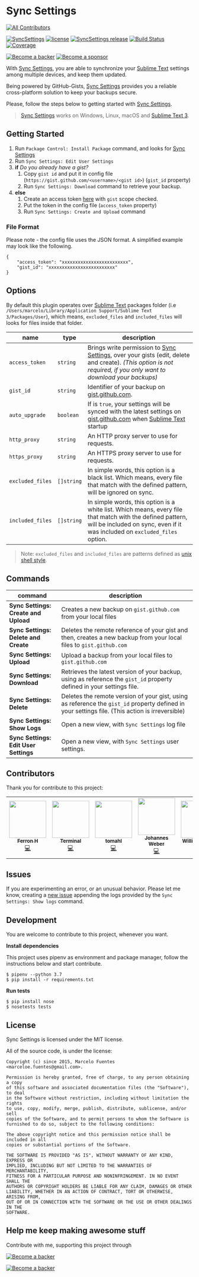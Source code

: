 # Sync Settings
<!-- ALL-CONTRIBUTORS-BADGE:START - Do not remove or modify this section -->
[![All Contributors](https://img.shields.io/badge/all_contributors-2-orange.svg?style=flat-square)](#contributors-)
<!-- ALL-CONTRIBUTORS-BADGE:END -->

[![SyncSettings](https://img.shields.io/packagecontrol/dt/Sync%20Settings.svg?maxAge=2592000)](https://packagecontrol.io/packages/Sync%20Settings)
[![license](https://img.shields.io/github/license/mashape/apistatus.svg?maxAge=2592000)](https://img.shields.io/github/license/mashape/apistatus.svg?maxAge=2592000)
[![SyncSettings release](https://img.shields.io/github/release/mfuentesg/SyncSettings.svg)](https://img.shields.io/github/release/mfuentesg/SyncSettings.svg?maxAge=2592000)
[![Build Status](https://travis-ci.org/mfuentesg/SyncSettings.svg?branch=master)](https://travis-ci.org/mfuentesg/SyncSettings)
[![Coverage](https://img.shields.io/codecov/c/github/mfuentesg/SyncSettings.svg?style=flat)](https://codecov.io/gh/mfuentesg/SyncSettings)


[![Become a backer](https://opencollective.com/syncsettings/tiers/backer/badge.svg?label=backer&color=brightgreen)](https://opencollective.com/syncsettings)
[![Become a sponsor](https://opencollective.com/syncsettings/tiers/sponsor/badge.svg?label=sponsor&color=brightgreen)](https://opencollective.com/syncsettings)

With [Sync Settings](https://packagecontrol.io/packages/Sync%20Settings), you are able to synchronize your [Sublime Text](http://sublimetext.com/) settings among multiple devices, and keep them updated.

Being powered by GitHub-Gists, [Sync Settings](https://packagecontrol.io/packages/Sync%20Settings) provides you a reliable cross-platform solution to keep your backups secure.

Please, follow the steps below to getting started with [Sync Settings](https://packagecontrol.io/packages/Sync%20Settings).

> [Sync Settings](https://packagecontrol.io/packages/Sync%20Settings) works on Windows, Linux, macOS and [Sublime Text 3](http://sublimetext.com/3).


## Getting Started

1. Run `Package Control: Install Package` command, and looks for [Sync Settings](https://packagecontrol.io/packages/Sync%20Settings)
2. Run `Sync Settings: Edit User Settings`
3. **if** *Do you already have a gist?*
    1. Copy `gist id` and put it in config file (`https://gist.github.com/<username>/<gist id>`) (`gist_id` property)
    2. Run `Sync Settings: Download` command to retrieve your backup.
4. **else**
    1. Create an access token [here](https://github.com/settings/tokens/new) with `gist` scope checked.
    2. Put the token in the config file (`access_token` property)
    3. Run `Sync Settings: Create and Upload` command
    
### File Format

Please note - the config file uses the JSON format. A simplified example may look like the following.

```
{
	"access_token": "xxxxxxxxxxxxxxxxxxxxxxxxx",
	"gist_id": "xxxxxxxxxxxxxxxxxxxxxxxxx"
}
```

## Options

By default this plugin operates over [Sublime Text](http://www.sublimetext.com) packages folder (i.e `/Users/marcelo/Library/Application Support/Sublime Text 3/Packages/User`), which means, `excluded_files` and `included_files` will looks for files inside that folder.

| name | type | description |
|---|---|---|
| `access_token`  | `string` | Brings write permission to [Sync Settings](https://packagecontrol.io/packages/Sync%20Settings), over your gists (edit, delete and create). *(This option is not required, if you only want to download your backups)* | 
| `gist_id`  | `string` | Identifier of your backup on [gist.github.com](gist.github.com). |
| `auto_upgrade`  | `boolean` | If is `true`, your settings will be synced with the latest settings on [gist.github.com](gist.github.com) when [Sublime Text](http://www.sublimetext.com) startup |
| `http_proxy`  | `string` | An HTTP proxy server to use for requests. |
| `https_proxy`  | `string` | An HTTPS proxy server to use for requests. |
| `excluded_files`  | `[]string` | In simple words, this option is a black list. Which means, every file that match with the defined pattern, will be ignored on sync. |
| `included_files`  | `[]string` | In simple words, this option is a white list. Which means, every file that match with the defined pattern, will be included on sync, even if it was included on `excluded_files` option. |

> Note: `excluded_files` and `included_files` are patterns defined as [unix shell style](http://tldp.org/LDP/GNU-Linux-Tools-Summary/html/x11655.htm).


## Commands

| command | description |
|---|---|
|**Sync Settings: Create and Upload**|Creates a new backup on `gist.github.com` from your local files|
|**Sync Settings: Delete and Create**|Deletes the remote reference of your gist and then, creates a new backup from your local files to `gist.github.com`|
|**Sync Settings: Upload**|Upload a backup from your local files to `gist.github.com`|
|**Sync Settings: Download**|Retrieves the latest version of your backup, using as reference the `gist_id` property defined in your settings file.|
|**Sync Settings: Delete**|Deletes the remote version of your gist, using as reference the `gist_id` property defined in your settings file. (This action is irreversible)|
|**Sync Settings: Show Logs**|Open a new view, with `Sync Settings` log file|
|**Sync Settings: Edit User Settings**|Open a new view, with `Sync Settings` user settings.|

## Contributors

Thank you for contribute to this project:
<!-- ALL-CONTRIBUTORS-LIST:START - Do not remove or modify this section -->
<!-- prettier-ignore-start -->
<!-- markdownlint-disable -->
<table>
  <tr>
    <td align="center"><a href="https://ferronrsmith.github.io/"><img src="https://avatars2.githubusercontent.com/u/159764?v=4" width="100px;" alt=""/><br /><sub><b>Ferron H</b></sub></a><br /><a href="https://github.com/mfuentesg/SyncSettings/commits?author=ferronrsmith" title="Code">💻</a></td>
    <td align="center"><a href="https://github.com/TheSecEng"><img src="https://avatars1.githubusercontent.com/u/32599364?v=4" width="100px;" alt=""/><br /><sub><b>Terminal</b></sub></a><br /><a href="https://github.com/mfuentesg/SyncSettings/commits?author=TheSecEng" title="Code">💻</a></td>
    <td align="center"><a href="https://github.com/tomahl"><img src="https://avatars0.githubusercontent.com/u/1665481?v=4" width="100px;" alt=""/><br /><sub><b>tomahl</b></sub></a><br /><a href="https://github.com/mfuentesg/SyncSettings/commits?author=tomahl" title="Code">💻</a></td>
    <td align="center"><a href="http://nachvorne.de"><img src="https://avatars3.githubusercontent.com/u/2073401?v=4" width="100px;" alt=""/><br /><sub><b>Johannes Weber</b></sub></a><br /><a href="https://github.com/mfuentesg/SyncSettings/commits?author=JohaWeber" title="Code">💻</a></td>
    <td align="center"><a href="http://mwilliammyers.com"><img src="https://avatars1.githubusercontent.com/u/2526129?v=4" width="100px;" alt=""/><br /><sub><b>William Myers</b></sub></a><br /><a href="https://github.com/mfuentesg/SyncSettings/commits?author=mwilliammyers" title="Code">💻</a></td>
  </tr>
</table>

<!-- markdownlint-enable -->
<!-- prettier-ignore-end -->
<!-- ALL-CONTRIBUTORS-LIST:END -->

## Issues

If you are experimenting an error, or an unusual behavior. Please let me know,  creating a [new issue](https://github.com/mfuentesg/SyncSettings/issues/new) appending the logs provided by the  `Sync Settings: Show logs` command.

## Development

You are welcome to contribute to this project, whenever you want.

**Install dependencies**

This project uses pipenv as environment and package manager, follow the instructions below and start contribute.

```
$ pipenv --python 3.7
$ pip install -r requirements.txt
```

**Run tests**

```
$ pip install nose
$ nosetests tests
```


## License

Sync Settings is licensed under the MIT license.

All of the source code, is under the license:

```
Copyright (c) since 2015, Marcelo Fuentes <marceloe.fuentes@gmail.com>.

Permission is hereby granted, free of charge, to any person obtaining a copy
of this software and associated documentation files (the "Software"), to deal
in the Software without restriction, including without limitation the rights
to use, copy, modify, merge, publish, distribute, sublicense, and/or sell
copies of the Software, and to permit persons to whom the Software is
furnished to do so, subject to the following conditions:

The above copyright notice and this permission notice shall be included in all
copies or substantial portions of the Software.

THE SOFTWARE IS PROVIDED "AS IS", WITHOUT WARRANTY OF ANY KIND, EXPRESS OR
IMPLIED, INCLUDING BUT NOT LIMITED TO THE WARRANTIES OF MERCHANTABILITY,
FITNESS FOR A PARTICULAR PURPOSE AND NONINFRINGEMENT. IN NO EVENT SHALL THE
AUTHORS OR COPYRIGHT HOLDERS BE LIABLE FOR ANY CLAIM, DAMAGES OR OTHER
LIABILITY, WHETHER IN AN ACTION OF CONTRACT, TORT OR OTHERWISE, ARISING FROM,
OUT OF OR IN CONNECTION WITH THE SOFTWARE OR THE USE OR OTHER DEALINGS IN THE
SOFTWARE.
```

## Help me keep making awesome stuff

Contribute with me, supporting this project through

[![Become a backer](https://opencollective.com/syncsettings/tiers/backer.svg?avatarHeight=50)](https://opencollective.com/syncsettings)

[![Become a backer](https://upload.wikimedia.org/wikipedia/commons/thumb/b/b5/PayPal.svg/100px-PayPal.svg.png)](https://opencollective.com/syncsettings)

